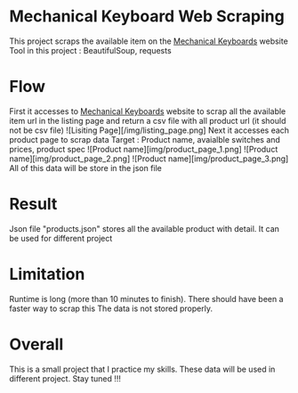 # Mechanical Keyboard Web Scraping

This project scraps the available item on the [Mechanical Keyboards](https://mechanicalkeyboards.com/shop/index.php?l=product_list&c=1) website
Tool in this project : BeautifulSoup, requests

# Flow
First it accesses to [Mechanical Keyboards](https://mechanicalkeyboards.com/shop/index.php?l=product_list&c=1) website to scrap all the available item url in the listing page and return a csv file with all product url (it should not be csv file)
![Lisiting Page][/img/listing_page.png]
Next it accesses each product page to scrap data
Target : Product name, avaialble switches and prices, product spec
![Product name][img/product_page_1.png]
![Product name][img/product_page_2.png]
![Product name][img/product_page_3.png]
All of this data will be store in the json file

# Result
Json file "products.json" stores all the available product with detail. It can be used for different project

# Limitation
Runtime is long (more than 10 minutes to finish). There should have been a faster way to scrap this
The data is not stored properly.

# Overall
This is a small project that I practice my skills. These data will be used in different project. Stay tuned !!!

